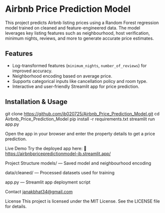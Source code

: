 # Airbnb Price Prediction Model

This project predicts Airbnb listing prices using a Random Forest regression model trained on cleaned and feature-engineered data. The model leverages key listing features such as neighbourhood, host verification, minimum nights, reviews, and more to generate accurate price estimates.

## Features
- Log-transformed features (`minimum_nights`, `number_of_reviews`) for improved accuracy.
- Neighborhood encoding based on average price.
- Supports categorical inputs like cancellation policy and room type.
- Interactive and user-friendly Streamlit app for price prediction.

## Installation & Usage


git clone https://github.com/jb020725/Airbnb_Price_Prediction_Model.git
cd Airbnb_Price_Prediction_Model
pip install -r requirements.txt
streamlit run app.py

Open the app in your browser and enter the property details to get a price prediction.

Live Demo
Try the deployed app here:
🔗 https://airbnbpricepredictionmodel-jb.streamlit.app/

Project Structure
models/ — Saved model and neighbourhood encoding

data/cleaned/ — Processed datasets used for training

app.py — Streamlit app deployment script


Contact
[janakbhat34@gmail.com](mailto:janakbhat34@gmail.com)

License
This project is licensed under the MIT License. See the LICENSE file for details.